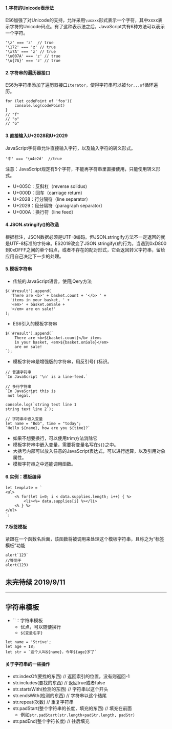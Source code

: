 #### 1.字符的Unicode表示法
ES6加强了对Unicode的支持，允许采用`\uxxxx`形式表示一个字符，其中xxxx表示字符的Unicode码点。有了这种表示法之后，JavaScript共有6种方法可以表示一个字符。
```
'\z' === 'z'  // true
'\172' === 'z' // true
'\x7A' === 'z' // true
'\u007A' === 'z' // true
'\u{7A}' === 'z' // true
```

#### 2.字符串的遍历器接口
ES6为字符串添加了遍历器接口`Iterator`，使得字符串可以被`for...of`循环遍历。
```
for (let codePoint of 'foo'){
    console.log(codePoint)
}
// "f"
// "o"
// "o"
```

#### 3.直接输入U+2028和U+2029
JavaScript字符串允许直接输入字符，以及输入字符的转义形式。
```
'中' === '\u4e2d'  //true
```
注意：JavaScript规定有5个字符，不能再字符串里直接使用，只能使用转义形式。
+ U+005C：反斜杠（reverse solidus)
+ U+000D：回车（carriage return）
+ U+2028：行分隔符（line separator）
+ U+2029：段分隔符（paragraph separator）
+ U+000A：换行符（line feed）

#### 4.JSON.stringify()的改造
根据标注，JSON数据必须是UTF-8编码。但JSON.stringify方法不一定返回的就是UTF-8标准的字符串。ES2019改变了JSON.stringify()的行为。当遇到0xD800到0xDFFF之间的单个码点，或者不存在的配对形式，它会返回转义字符串，留给应用自己决定下一步的处理。

#### 5.模板字符串
+ 传统的JavaScript语言，使用jQery方法
```
$('#result').append(
  'There are <b>' + basket.count + '</b> ' +
  'items in your basket, ' +
  '<em>' + basket.onSale +
  '</em> are on sale!'
);
```
+ ES6引入的模板字符串
```
$('#result').append(`
    There are <b>${basket.count}</b> items
    in your basket, <em>${basket.onSale}</em>
    are on sale!
`);
```
+ 模板字符串是增强版的字符串，用反引号(`)标识。
```
// 普通字符串
`In JavaScript '\n' is a line-feed.`

// 多行字符串
`In JavaScript this is
 not legal.`

console.log(`string text line 1
string text line 2`);

// 字符串中嵌入变量
let name = "Bob", time = "today";
`Hello ${name}, how are you ${time}?`
```
+ 如果不想要换行，可以使用trim方法消除它
+ 模板字符串中嵌入变量，需要将变量名写在`${}`之中。
+ 大括号内部可以放入任意的JavaScript表达式，可以进行运算，以及引用对象属性。
+ 模板字符串之中还能调用函数。

#### 6.实例：模板编译
```
let template = `
<ul>
    <% for(let i=0; i < data.supplies.length; i++) { %>
        <li><%= data.supplies[i] %></li>
    <% } %>
</ul>
`;
```

#### 7.标签模板
紧跟在一个函数名后面，该函数将被调用来处理这个模板字符串，且称之为“标签模板”功能
```
alert`123`
//等同于
alert(123)
```

## 未完待续 2019/9/11

***
## 字符串模板
+ ``：字符串模板
    - 优点，可以随便换行
    - `${变量名字}`
```
let name = 'Strive';
let age = 18;
let str = `这个人叫${name}，今年${age}岁了`
```
#### 关于字符串的一些操作
+ str.indexOf(要找的东西)   // 返回索引的位置，没有则返回-1
+ str.includes(要找的东西)  // 返回true或者false
+ str.startsWith(检测的东西) // 字符串以这个开头
+ str.endsWith(检测的东西) // 字符串以这个结尾
+ str.repeat(次数) // 重复字符串
+ str.padStart(整个字符串的长度，填充的东西) // 填充在前面
    - 例如`str.padStart(str.length+padStr.length, padStr)`
+ str.padEnd(整个字符长度) // 往后填充